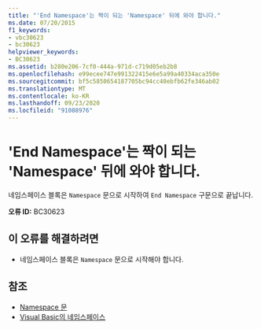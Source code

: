 ```yaml
---
title: "'End Namespace'는 짝이 되는 'Namespace' 뒤에 와야 합니다."
ms.date: 07/20/2015
f1_keywords:
- vbc30623
- bc30623
helpviewer_keywords:
- BC30623
ms.assetid: b280e206-7cf0-444a-971d-c719d05eb2b8
ms.openlocfilehash: e99ecee747e991322415e6e5a99a40334aca350e
ms.sourcegitcommit: bf5c5850654187705bc94cc40ebfb62fe346ab02
ms.translationtype: MT
ms.contentlocale: ko-KR
ms.lasthandoff: 09/23/2020
ms.locfileid: "91088976"
---
```

# <a name="end-namespace-must-be-preceded-by-a-matching-namespace"></a>'End Namespace'는 짝이 되는 'Namespace' 뒤에 와야 합니다.

네임스페이스 블록은 `Namespace` 문으로 시작하여 `End Namespace` 구문으로 끝납니다.  
  
 **오류 ID:** BC30623  
  
## <a name="to-correct-this-error"></a>이 오류를 해결하려면  
  
- 네임스페이스 블록은 `Namespace` 문으로 시작해야 합니다.  
  
## <a name="see-also"></a>참조

- [Namespace 문](../language-reference/statements/namespace-statement.md)
- [Visual Basic의 네임스페이스](../programming-guide/program-structure/namespaces.md)
